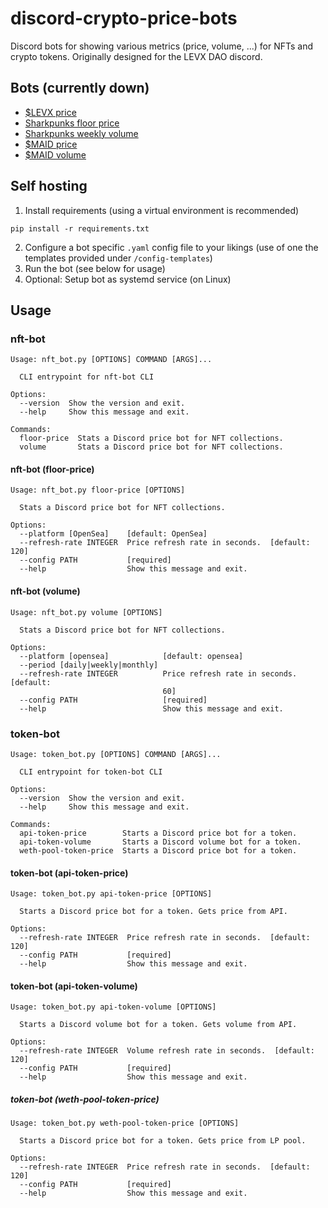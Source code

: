 # discord-crypto-price-bots
Discord bots for showing various metrics (price, volume, ...) for NFTs and crypto tokens. Originally designed for the LEVX DAO discord.

## Bots (currently down)
* [$LEVX price](https://discord.com/api/oauth2/authorize?client_id=912733687647469590&permissions=67108864&scope=bot)
* [Sharkpunks floor price](https://discord.com/api/oauth2/authorize?client_id=913133731185831936&permissions=67108864&scope=bot)
* [Sharkpunks weekly volume](https://discord.com/api/oauth2/authorize?client_id=913382428880568331&permissions=67108864&scope=bot)
* [$MAID price](https://discord.com/api/oauth2/authorize?client_id=913383753592750100&permissions=67108864&scope=bot)
* [$MAID volume](https://discord.com/api/oauth2/authorize?client_id=913421371466457099&permissions=67108864&scope=bot)
## Self hosting
1) Install requirements (using a virtual environment is recommended)
```
pip install -r requirements.txt
```
2) Configure a bot specific `.yaml` config file to your likings (use of one the templates provided under `/config-templates`)
3) Run the bot (see below for usage)
4) Optional: Setup bot as systemd service (on Linux)
## Usage
### nft-bot
```
Usage: nft_bot.py [OPTIONS] COMMAND [ARGS]...

  CLI entrypoint for nft-bot CLI

Options:
  --version  Show the version and exit.
  --help     Show this message and exit.

Commands:
  floor-price  Stats a Discord price bot for NFT collections.
  volume       Stats a Discord price bot for NFT collections.
```
#### nft-bot (floor-price)
``` 
Usage: nft_bot.py floor-price [OPTIONS]

  Stats a Discord price bot for NFT collections.

Options:
  --platform [OpenSea]    [default: OpenSea]
  --refresh-rate INTEGER  Price refresh rate in seconds.  [default: 120]
  --config PATH           [required]
  --help                  Show this message and exit.
```
#### nft-bot (volume)
``` 
Usage: nft_bot.py volume [OPTIONS]

  Stats a Discord price bot for NFT collections.

Options:
  --platform [opensea]            [default: opensea]
  --period [daily|weekly|monthly]
  --refresh-rate INTEGER          Price refresh rate in seconds.  [default:
                                  60]
  --config PATH                   [required]
  --help                          Show this message and exit.
```
### token-bot
``` 
Usage: token_bot.py [OPTIONS] COMMAND [ARGS]...

  CLI entrypoint for token-bot CLI

Options:
  --version  Show the version and exit.
  --help     Show this message and exit.

Commands:
  api-token-price        Starts a Discord price bot for a token.
  api-token-volume       Starts a Discord volume bot for a token.
  weth-pool-token-price  Starts a Discord price bot for a token.
```
#### token-bot (api-token-price)
``` 
Usage: token_bot.py api-token-price [OPTIONS]

  Starts a Discord price bot for a token. Gets price from API.

Options:
  --refresh-rate INTEGER  Price refresh rate in seconds.  [default: 120]
  --config PATH           [required]
  --help                  Show this message and exit.
```
#### token-bot (api-token-volume)
``` 
Usage: token_bot.py api-token-volume [OPTIONS]

  Starts a Discord volume bot for a token. Gets volume from API.

Options:
  --refresh-rate INTEGER  Volume refresh rate in seconds.  [default: 120]
  --config PATH           [required]
  --help                  Show this message and exit.
```
##### token-bot (weth-pool-token-price)
``` 
Usage: token_bot.py weth-pool-token-price [OPTIONS]

  Starts a Discord price bot for a token. Gets price from LP pool.

Options:
  --refresh-rate INTEGER  Price refresh rate in seconds.  [default: 120]
  --config PATH           [required]
  --help                  Show this message and exit.
```
